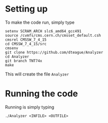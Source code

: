 # Setting up

To make the code run, simply type
```
setenv SCRAM_ARCH slc6_amd64_gcc491
source /cvmfs/cms.cern.ch/cmsset_default.csh 
cmsrel CMSSW_7_4_15
cd CMSSW_7_4_15/src
cmsenv
git clone https://github.com/dteague/Analyzer
cd Analyzer
git branch TNT74x
make
``` 
This will create the file ```Analyzer``` 

# Running the code
Running is simply typing
```
./Analyzer <INFILE> <OUTFILE>
```
